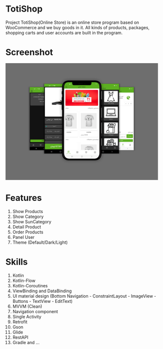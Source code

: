 # TotiShop
Project TotiShop(Online Store) is an online store program based on WooCommerce and we buy goods in it. All kinds of products, packages, shopping carts and user accounts are built in the program.

# Screenshot
![Toti-Shop](https://github.com/OmidrezaBagheriyan/TotiShop/blob/main/screenshots/toti-shop.png)

# Features
1. Show Products
2. Show Category
3. Show SunCategory
4. Detail Product
5. Order Products
6. Panel User
7. Theme (Default/Dark/Light)

# Skills
1. Kotlin
2. Kotlin-Flow
3. Kotlin-Coroutines
4. ViewBinding and DataBinding
5. UI material design (Bottom Navigation - ConstraintLayout - ImageView - Buttons - TextView - EditText)
6. MVVM (Clean)
7. Navigation component
8. Single Activity
9. Retrofit
10. Gson
11. Glide
12. RestAPI
13. Gradle and ...
